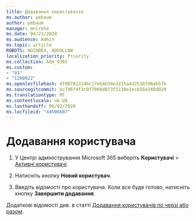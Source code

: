 ```yaml
---
title: Додавання користувачів
ms.author: pebaum
author: pebaum
manager: mnirkhe
ms.date: 04/21/2020
ms.audience: Admin
ms.topic: article
ROBOTS: NOINDEX, NOFOLLOW
localization_priority: Priority
ms.collection: Adm_O365
ms.custom:
- "93"
- "1200022"
ms.openlocfilehash: df00781324bc17eb4b34e3215a4d25307d0ab576
ms.sourcegitcommit: bc7d6f4f3c9f7060d073f5130e1ec856e248d020
ms.translationtype: MT
ms.contentlocale: uk-UA
ms.lasthandoff: 06/02/2020
ms.locfileid: "44506687"
---
```

# <a name="add-a-user"></a>Додавання користувача

1. У Центрі адміністрування Microsoft 365 виберіть **Користувачі** > [Активні користувачі](https://admin.microsoft.com/Adminportal/Home?source=applauncher#/users).

2. Натисніть кнопку **Новий користувач**.

3. Введіть відомості про користувача. Коли все буде готово, натисніть кнопку **Завершити додавання**.

Додаткові відомості див. в статті [Додавання користувачів по черзі або разом](https://docs.microsoft.com/microsoft-365/admin/add-users/add-users).